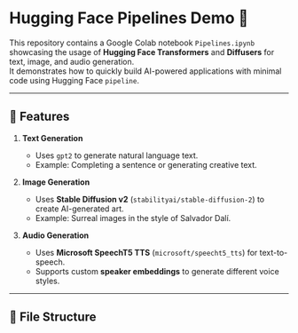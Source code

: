 # Hugging Face Pipelines Demo 🚀

This repository contains a Google Colab notebook `Pipelines.ipynb` showcasing the usage of **Hugging Face Transformers** and **Diffusers** for text, image, and audio generation.  
It demonstrates how to quickly build AI-powered applications with minimal code using Hugging Face `pipeline`.

---

## 📌 Features

1. **Text Generation**  
   - Uses `gpt2` to generate natural language text.  
   - Example: Completing a sentence or generating creative text.  

2. **Image Generation**  
   - Uses **Stable Diffusion v2** (`stabilityai/stable-diffusion-2`) to create AI-generated art.  
   - Example: Surreal images in the style of Salvador Dalí.  

3. **Audio Generation**  
   - Uses **Microsoft SpeechT5 TTS** (`microsoft/speecht5_tts`) for text-to-speech.  
   - Supports custom **speaker embeddings** to generate different voice styles.  

---

## 📂 File Structure

